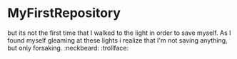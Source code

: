 # MyFirstRepository
but its not the first time that I walked to the light in order to save myself.
As I found myself gleaming at these lights i realize that I'm not saving anything, but only forsaking.
:neckbeard: :trollface:
